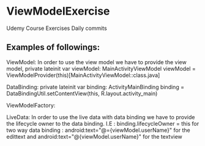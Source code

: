# ViewModelExercise
Udemy Course Exercises
Daily commits

Examples of followings:
--------------------------------
ViewModel:
In order to use the view model we have to provide the view model,
private lateinit var viewModel: MainActivityViewModel
viewModel = ViewModelProvider(this)[MainActivityViewModel::class.java]

DataBinding:
private lateinit var binding: ActivityMainBinding
binding = DataBindingUtil.setContentView(this, R.layout.activity_main)

ViewModelFactory:

LiveData: In order to use the live data with data binding
we have to provide the lifecycle owner to the data binding.
I.E :  binding.lifecycleOwner = this
for two way data binding :  android:text="@={viewModel.userName}" for the edittext and 
                            android:text="@{viewModel.userName}" for the textview
